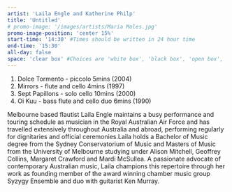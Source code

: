 ```yaml
---
artist: 'Laila Engle and Katherine Philp'
title: 'Untitled'
# promo-image: '/images/artists/Maria Moles.jpg'
promo-image-position: 'center 15%'
start-time: '14:30' #Times should be written in 24 hour time
end-time: '15:30'
all-day: false
space: 'clear box' #Choices are 'white box', 'black box', 'open box', 'grounds'
---
```

<!-- Description -->
1) Dolce Tormento - piccolo 5mins (2004)
2) Mirrors - flute and cello 4mins (1997)
3) Sept Papillons - solo cello 10mins (2000)
4) Oi Kuu - bass flute and cello duo 6mins (1990)

<!-- Bio -->
Melbourne based flautist Laila Engle maintains a busy performance and touring schedule as musician in the Royal Australian Air Force and has travelled extensively throughout Australia and abroad, performing regularly for dignitaries and official ceremonies.Laila holds a Bachelor of Music degree from the Sydney Conservatorium of Music and Masters of Music from the University of Melbourne studying under Alison Mitchell, Geoffrey Collins, Margaret Crawford and Mardi McSullea.
A passionate advocate of contemporary Australian music, Laila champions this repertoire through her work as founding member of the award winning chamber music group Syzygy Ensemble and duo with guitarist Ken Murray.
